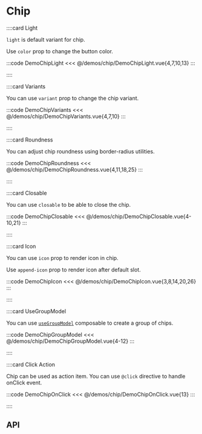 <script lang="ts" setup>
import api from '@anu-vue/component-meta/AChip.json';
</script>

# Chip

<!-- 👉 Light -->
::::card Light

`light` is default variant for chip.

Use `color` prop to change the button color.

:::code DemoChipLight
<<< @/demos/chip/DemoChipLight.vue{4,7,10,13}
:::

::::

<!-- 👉 Variants -->
::::card Variants

You can use `variant` prop to change the chip variant.

:::code DemoChipVariants
<<< @/demos/chip/DemoChipVariants.vue{4,7,10}
:::

::::

<!-- 👉 Roundness -->
::::card Roundness

You can adjust chip roundness using border-radius utilities.

:::code DemoChipRoundness
<<< @/demos/chip/DemoChipRoundness.vue{4,11,18,25}
:::

::::

<!-- 👉 Closable -->
::::card Closable

You can use `closable` to be able to close the chip.

:::code DemoChipClosable
<<< @/demos/chip/DemoChipClosable.vue{4-10,21}
:::

::::

<!-- 👉 Icon -->
::::card Icon

You can use `icon` prop to render icon in chip.

Use `append-icon` prop to render icon after default slot.

:::code DemoChipIcon
<<< @/demos/chip/DemoChipIcon.vue{3,8,14,20,26}
:::

::::

<!-- 👉 UseGroupModel -->
::::card UseGroupModel

You can use [`useGroupModel`](/guide/composables/useGroupModel) composable to create a group of chips.

:::code DemoChipGroupModel
<<< @/demos/chip/DemoChipGroupModel.vue{4-12}
:::

::::

<!-- 👉 Click Action -->
::::card Click Action

Chip can be used as action item. You can use `@click` directive to handle onClick event.

:::code DemoChipOnClick
<<< @/demos/chip/DemoChipOnClick.vue{13}
:::

::::

<!-- 👉 API -->
## API

<Api :api="api"></Api>
